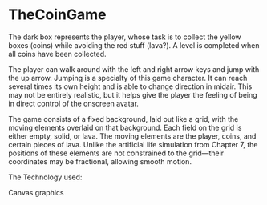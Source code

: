 # TheCoinGame

The dark box represents the player, whose task is to collect the yellow boxes (coins) while avoiding the red stuff (lava?). A level is completed when all coins have been collected.

The player can walk around with the left and right arrow keys and jump with the up arrow. Jumping is a specialty of this game character. It can reach several times its own height and is able to change direction in midair. This may not be entirely realistic, but it helps give the player the feeling of being in direct control of the onscreen avatar.

The game consists of a fixed background, laid out like a grid, with the moving elements overlaid on that background. Each field on the grid is either empty, solid, or lava. The moving elements are the player, coins, and certain pieces of lava. Unlike the artificial life simulation from Chapter 7, the positions of these elements are not constrained to the grid—their coordinates may be fractional, allowing smooth motion.

The Technology used:

Canvas graphics